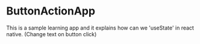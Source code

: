 # ButtonActionApp
This is a sample learning app and it explains how can we 'useState' in react native. (Change text on button click)
